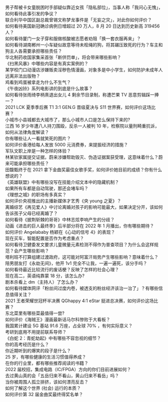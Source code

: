 男子帮被卡女童脱困时手部疑似靠近女孩「隐私部位」，当事人称「我问心无愧」，如何看待此事引发的争议？  
联合利华中国区副总裁曾锡文称梦龙事件是「无妄之灾」，对此你如何评价？  
如何看待美国新冠确诊病例日增超过 20 万人，8 月 20 日达到历史新高 319456 人？  
如何看待厦门一女子穿和服做核酸被志愿者劝阻「换一套衣服再来」？  
如何看待湖南郴州一小车疑似故意等待未栓绳的狗，将其碾压致死的行为？车主和狗主人各需要承担哪些责任？  
华北制药收国家集采首张「断供罚单」，将会带来哪些影响？  
《扫黑风暴》中哪些内容是有真实案例的？  
某学校门口动漫店涉嫌贩卖淫秽色情漫画，对象多是中小学生，如何防护未成年人远离非法出版物？  
鸡看到鸡蛋被拿走为什么不生气？  
《午夜凶铃》系列电影讲的到底是什么故事？  
如何看待张雨绮李柄熹退出女儿 4 剩余节目录制，称遭芒果 TV 恶意剪辑踩一捧一？  
2021 LCK 夏季季后赛 T1 3:1 GEN.G 晋级夏决与 S11 世界赛，如何评价这场比赛？  
小城市小县城都去大城市了，那么小城市人口是怎么保持下来的?  
江西 16 岁少年遭八人持刀围殴，反杀一人被判 10 年，检察院以量刑畸重抗诉，如何从法律角度解读？  
你有哪些让人一看就笑死的图片？  
如何评价香港给每人发放 5000 元消费券，来提振经济的措施？  
军队文职上岸是一种怎样的体验？  
林某钦家属提交证据，蔚来涉嫌帮助毁灭、伪造证据案获受理，这意味着什么？蔚来可能承担哪些责任？  
田馥甄终于在 2021 拿下金曲奖最佳女歌手奖，如何评价她目前的成绩？你有什么想说的？  
《英雄联盟》中有哪些没写在技能介绍文本中的隐藏机制？  
如果所有车都是自动驾驶，那还会堵车吗？  
《理想之城》的职场有多真实？  
如何评价央视推出的主播新媒体才艺秀《央 young 之夏》？  
离婚综艺《再见爱人》中讨论离婚对孩子的影响可能最大，如果决定分开，该如何告诉孩子父母已经离婚了？  
如何看待《披荆斩棘的哥哥》中林志炫李响产生的分歧？  
动画《进击的巨人最终季》后半部分将在 2022 年 1 月播出，你有哪些期待？  
如何评价 Angelababy 杨颖在《心动的信号 4》的表现？  
现在买车，智能配置是否作为考虑重点？  
如何看待卫健委发文要求儿童微量元素检测不得作为普查项目？为什么会这样规范？会产生哪些影响？  
塔利班不打算组建过渡政府，这可能对阿富汗局势产生哪些影响？意味着什么？  
陪男朋友打《永劫无间》，他开 1v1 完全不让我，一遍一遍死，该分手吗？  
如何看待最近比较流行的废话梗？反映了怎样的社会心理？  
现在高二，英语纯靠蒙 18 分，该怎么办?  
剧本杀看上 dm（主持人）了怎么办？  
如何看待媒体网评「粉丝间过度内卷，被透支的粉丝经济该治一治了」？有哪些信息值得关注？  
2021 王者荣耀世冠杯半决赛 QGhappy 4:1 eStar 挺进总决赛，如何评价这场比赛？  
东北菜里有哪些菜最值得一尝?  
如何评价《海贼王》漫画最新话马尔科惨败于大看板？  
我国累计建设 5G 基站 91.6 万座，占全球 70% ，有何实际意义？  
考研到底用不用提前联系导师？  
《白蛇 2：青蛇劫起》中有哪些不容忽视的细节？  
你的高考经历是什么？  
你近期听到的爆笑的段子是什么？  
25 岁，有哪些健康的生活习惯值得养成？  
在你的行业里，都有哪些推荐阅读的书籍？  
2022 届校招，集成电路（IC/FPGA）方向的你们目前进展如何？  
去过黄山真的会「五岳归来不看山，黄山归来不看岳」吗？  
当你被周围人孤立排挤，该如何漂亮反击？  
如何了解这个世界 (社会) 运行的本质？  
如何评价第 32 届金曲奖最终得奖名单？  
